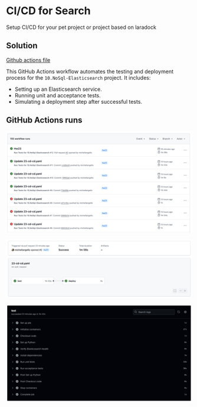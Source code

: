 # CI/CD for Search

Setup CI/CD for your pet project or project based on laradock

## Solution

[Github actions file](../.github/workflows/23-cd-cd.yaml)

This GitHub Actions workflow automates the testing and deployment process for the `10.NoSql-Elasticsearch` project. It includes:
- Setting up an Elasticsearch service.
- Running unit and acceptance tests.
- Simulating a deployment step after successful tests.

## GitHub Actions runs

![workflow history](assets/workflow_history.png)

![all jobs](assets/all_jobs.png)

![test jobs](assets/test_job.png)